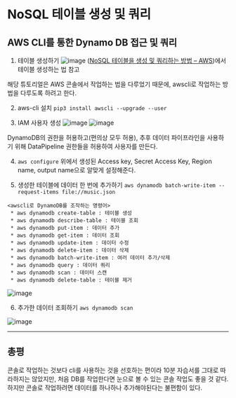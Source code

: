 # NoSQL 테이블 생성 및 쿼리
## AWS CLI를 통한 Dynamo DB 접근 및 쿼리

1. 테이블 생성하기
![image](https://user-images.githubusercontent.com/35549653/66305971-7e21d700-e93b-11e9-950c-821ad960d357.png)
([NoSQL 테이블을 생성 및 쿼리하는 방법 – AWS](https://aws.amazon.com/ko/getting-started/tutorials/create-nosql-table/?trk=gs_card))에서 테이블 생성하는 법 참고

해당 튜토리얼은 AWS 콘솔에서 작업하는 법을 다루었기 때문에, awscli로 작업하는 방법을 다루도록 하려고 한다.

2. aws-cli 설치 
`pip3 install awscli --upgrade --user`

3. IAM 사용자 생성
![image](https://user-images.githubusercontent.com/35549653/66305984-84b04e80-e93b-11e9-8c68-0cd383c7130b.png)
![image](https://user-images.githubusercontent.com/35549653/66305992-87ab3f00-e93b-11e9-82fb-995fb62ab17c.png)

DynamoDB의 권한을 허용하고(편의상 모두 허용), 추후 데이터 파이프라인을 사용하기 위해 DataPipeline 권한들을 허용하여 사용자를 만든다.

4. `aws configure`
위에서 생성된 Access key, Secret Access Key, Region name, output name으로 알맞게 설정해준다.

5. 생성한 테이블에 데이터 한 번에 추가하기
`aws dynamodb batch-write-item --request-items file://music.json`

```
<awscli로 DynamoDB를 조작하는 명령어>
 * aws dynamodb create-table : 테이블 생성 
 * aws dynamodb describe-table : 테이블 조회 
 * aws dynamodb put-item : 데이터 추가 
 * aws dynamodb get-item : 데이터 조회 
 * aws dynamodb update-item : 데이터 수정 
 * aws dynamodb delete-item : 데이터 삭제 
 * aws dynamodb batch-write-item : 여러 데이터 추가/삭제 
 * aws dynamodb query : 데이터 쿼리 
 * aws dynamodb scan : 데이터 스캔 
 * aws dynamodb delete-table : 테이블 제거

 ```

![image](https://user-images.githubusercontent.com/35549653/66306062-af9aa280-e93b-11e9-9d6e-673fecabca53.png)


6. 추가한 데이터 조회하기
`aws dynamodb scan`

![image](https://user-images.githubusercontent.com/35549653/66306003-8da12000-e93b-11e9-9cf2-101d3ad78076.png)


- - - -
## 총평
콘솔로 작업하는 것보다 cli를 사용하는 것을 선호하는 편이라 10분 자습서를 그대로 따라하지는 않았지만, 처음 DB를 작업한다면 눈으로 볼 수 있는 콘솔 작업도 좋을 것 같다.
하지만 콘솔로 작업하려면 데이터를 하나하나 추가해야된다는 불편함이 있다.